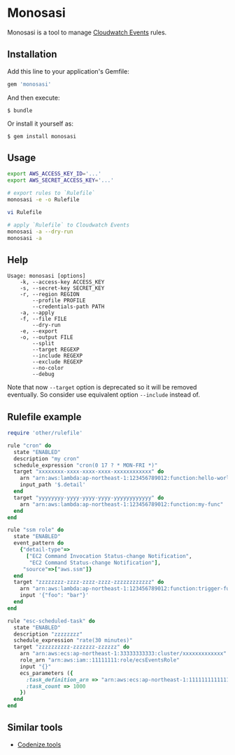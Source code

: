 # Monosasi

Monosasi is a tool to manage [Cloudwatch Events](https://docs.aws.amazon.com/AmazonCloudWatch/latest/events/WhatIsCloudWatchEvents.html) rules.

## Installation

Add this line to your application's Gemfile:

```ruby
gem 'monosasi'
```

And then execute:

    $ bundle

Or install it yourself as:

    $ gem install monosasi

## Usage

```sh
export AWS_ACCESS_KEY_ID='...'
export AWS_SECRET_ACCESS_KEY='...'

# export rules to `Rulefile`
monosasi -e -o Rulefile

vi Rulefile

# apply `Rulefile` to Cloudwatch Events
monosasi -a --dry-run
monosasi -a
```

## Help

```
Usage: monosasi [options]
    -k, --access-key ACCESS_KEY
    -s, --secret-key SECRET_KEY
    -r, --region REGION
        --profile PROFILE
        --credentials-path PATH
    -a, --apply
    -f, --file FILE
        --dry-run
    -e, --export
    -o, --output FILE
        --split
        --target REGEXP
        --include REGEXP
        --exclude REGEXP
        --no-color
        --debug
```

Note that now `--target` option is deprecated so it will be removed eventually. So consider use equivalent option `--include` instead of.

## Rulefile example

```ruby
require 'other/rulefile'

rule "cron" do
  state "ENABLED"
  description "my cron"
  schedule_expression "cron(0 17 ? * MON-FRI *)"
  target "xxxxxxxx-xxxx-xxxx-xxxx-xxxxxxxxxxxx" do
    arn "arn:aws:lambda:ap-northeast-1:123456789012:function:hello-world"
    input_path '$.detail'
  end
  target "yyyyyyyy-yyyy-yyyy-yyyy-yyyyyyyyyyyy" do
    arn "arn:aws:lambda:ap-northeast-1:123456789012:function:my-func"
  end
end

rule "ssm role" do
  state "ENABLED"
  event_pattern do
    {"detail-type"=>
      ["EC2 Command Invocation Status-change Notification",
       "EC2 Command Status-change Notification"],
     "source"=>["aws.ssm"]}
  end
  target "zzzzzzzz-zzzz-zzzz-zzzz-zzzzzzzzzzzz" do
    arn "arn:aws:lambda:ap-northeast-1:123456789012:function:trigger-func"
    input '{"foo": "bar"}'
  end
end

rule "esc-scheduled-task" do
  state "ENABLED"
  description "zzzzzzzz"
  schedule_expression "rate(30 minutes)"
  target "zzzzzzzzzz-zzzzzzz-zzzzzz" do
    arn "arn:aws:ecs:ap-northeast-1:33333333333:cluster/xxxxxxxxxxxxx"
    role_arn "arn:aws:iam::11111111:role/ecsEventsRole"
    input "{}"
    ecs_parameters ({
      :task_definition_arn => "arn:aws:ecs:ap-northeast-1:1111111111111:task-definition/xxxxxxxxxx:x",
      :task_count => 1000
    })
  end
end
```

## Similar tools
* [Codenize.tools](http://codenize.tools/)
